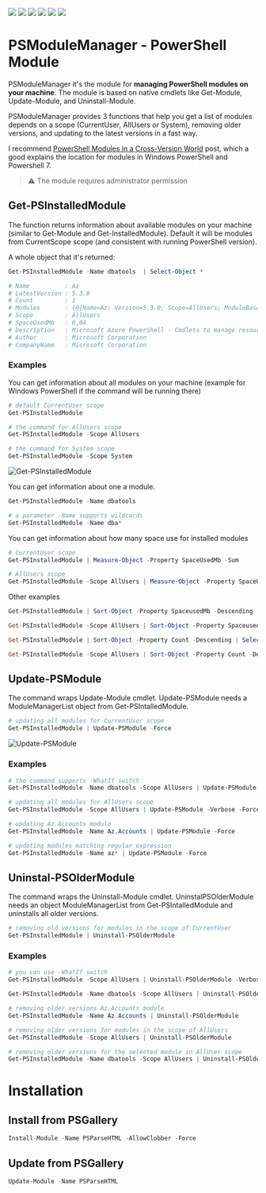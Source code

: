 <p align="left">
  <img src="https://github.com/MateuszNad/PSModuleManager/workflows/Publish%20PowerShell%20module/badge.svg"/>
  <a href="https://www.powershellgallery.com/packages/PSModuleManager"><img src="https://img.shields.io/powershellgallery/v/PSModuleManager.svg"></a>
  <a href="https://www.powershellgallery.com/packages/PSModuleManager"><img src="https://img.shields.io/powershellgallery/p/PSModuleManager.svg"></a>
  <a href="https://akademiapowershell.pl"><img src="https://img.shields.io/badge/Blog-AkademiaPowerShell-2A6496.svg"></a>
  <a href="https://www.linkedin.com/in/mnadobnik/"><img src="https://img.shields.io/badge/LinkedIn-mnadobnik-0077B5.svg?logo=LinkedIn"></a>
<a href="https://twitter.com/MateuszNadobnik"><img src="https://img.shields.io/twitter/follow/MateuszNadobnik.svg?label=Twitter%20%40MateuszNadobnik&style=social"></a>
</p>

# PSModuleManager - PowerShell Module

PSModuleManager it's the module for **managing PowerShell modules on your machine**. The module is based on native cmdlets like Get-Module, Update-Module, and Uninstall-Module.

PSModuleManager provides 3 functions that help you get a list of modules depends on a scope (CurrentUser, AllUsers or System), removing older versions, and updating to the latest versions in a fast way.

I recommend [PowerShell Modules in a Cross-Version World](https://jdhitsolutions.com/blog/powershell/8027/powershell-modules-in-a-cross-version-world/) post, which a good explains the location for modules in Windows PowerShell and Powershell 7.

>⚠️ The module requires administrator permission

## Get-PSInstalledModule

The function returns information about available modules on your machine (similar to Get-Module and Get-InstalledModule). Default it will be modules from CurrentScope scope (and consistent with running PowerShell version).

A whole object that it's returned:

```powershell
Get-PSInstalledModule -Name dbatools  | Select-Object *

# Name          : Az
# LatestVersion : 5.3.0
# Count         : 1
# Modules       : {@{Name=Az; Version=5.3.0; Scope=AllUsers; ModuleBase=C:\Program Files\PowerShell\Modules\Az\5.3.0; SpaceUsed=43563; PowerShellVersion=5.1}}
# Scope         : AllUsers
# SpaceUsedMb   : 0,04
# Description   : Microsoft Azure PowerShell - Cmdlets to manage resources in Azure. This module is compatible with WindowsPowerShell and PowerShell Core. For more information about the Az module, please visit the following: https://docs.microsoft.com/en-us/powershell/azure/
# Author        : Microsoft Corporation
# CompanyName   : Microsoft Corporation
```

### Examples

You can get information about all modules on your machine (example for Windows PowerShell if the command will be running there)

```powershell
# default CurrentUser scope
Get-PSInstalledModule

# the command for AllUsers scope
Get-PSInstalledModule -Scope AllUsers

# the command for System scope
Get-PSInstalledModule -Scope System
```

![Get-PSInstalledModule](https://akademiapowershell.pl/wp-content/uploads/2021/01/image.png)

You can get information about one a module.

```powershell
Get-PSInstalledModule -Name dbatools

# a parameter -Name supports wildcards
Get-PSInstalledModule -Name dba*
```

You can get information about how many space use for installed modules

```powershell
# CurrentUser scope
Get-PSInstalledModule | Measure-Object -Property SpaceUsedMb -Sum

# AllUsers scope
Get-PSInstalledModule -Scope AllUsers | Measure-Object -Property SpaceUsedMb -Sum
```

Other examples

```powershell
Get-PSInstalledModule | Sort-Object -Property SpaceusedMb -Descending | Select -First 5

Get-PSInstalledModule -Scope AllUsers | Sort-Object -Property SpaceusedMb -Descending | Select -First 5

Get-PSInstalledModule | Sort-Object -Property Count -Descending | Select -First 5

Get-PSInstalledModule -Scope AllUsers | Sort-Object -Property Count -Descending | Select -First 5
```

## Update-PSModule

The command wraps Update-Module cmdlet. Update-PSModule needs a ModuleManagerList object from Get-PSIntalledModule.

```powershell
# updating all modules for CurrentUser scope
Get-PSInstalledModule | Update-PSModule -Force
```

![Update-PSModule](https://akademiapowershell.pl/wp-content/uploads/2021/01/image-1.png)

### Examples

```powershell
# the command supports -WhatIf switch
Get-PSInstalledModule -Name dbatools -Scope AllUsers | Update-PSModule -WhatIf

# updating all modules for AllUsers scope
Get-PSInstalledModule -Scope AllUsers | Update-PSModule -Verbose -Force

# updating Az.Accounts module
Get-PSInstalledModule -Name Az.Accounts | Update-PSModule -Force

# updating modules matching regular expression
Get-PSInstalledModule -Name az* | Update-PSModule -Force
```

## Uninstal-PSOlderModule

The command wraps the Uninstall-Module cmdlet. UninstalPSOlderModule needs an object ModuleManagerList from Get-PSIntalledModule and uninstalls all older versions.

```powershell
# removing old versions for modules in the scope of CurrentUser
Get-PSInstalledModule | Uninstall-PSOlderModule
```

### Examples

```powershell
# you can use -WhatIf switch
Get-PSInstalledModule -Scope AllUsers | Uninstall-PSOlderModule -Verbose -WhatIf

Get-PSInstalledModule -Name dbatools -Scope AllUsers | Uninstall-PSOlderModule -Verbose -WhatIf

# removing older versions Az.Accounts module
Get-PSInstalledModule -Name Az.Accounts | Uninstall-PSOlderModule

# removing older versions for modules in the scope of AllUsers
Get-PSInstalledModule -Scope AllUsers | Uninstall-PSOlderModule

# removing older versions for the selected module in AllUser scope
Get-PSInstalledModule -Name dbatools -Scope AllUsers | Uninstall-PSOlderModule -Verbose
```

# Installation

## Install from PSGallery

```powershell
Install-Module -Name PSParseHTML -AllowClobber -Force
```

## Update from PSGallery

```powershell
Update-Module -Name PSParseHTML
```

